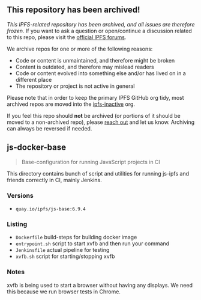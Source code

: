 ## This repository has been archived!
*This IPFS-related repository has been archived, and all issues are therefore frozen.* If you want to ask a question or open/continue a discussion related to this repo, please visit the [official IPFS forums](https://discuss.ipfs.io).

We archive repos for one or more of the following reasons:
- Code or content is unmaintained, and therefore might be broken
- Content is outdated, and therefore may mislead readers
- Code or content evolved into something else and/or has lived on in a different place
- The repository or project is not active in general

Please note that in order to keep the primary IPFS GitHub org tidy, most archived repos are moved into the [ipfs-inactive](https://github.com/ipfs-inactive) org.

If you feel this repo should **not** be archived (or portions of it should be moved to a non-archived repo), please [reach out](https://ipfs.io/help) and let us know. Archiving can always be reversed if needed.

## js-docker-base
> Base-configuration for running JavaScript projects in CI

This directory contains bunch of script and utilities for running js-ipfs and friends
correctly in CI, mainly Jenkins.

### Versions

* `quay.io/ipfs/js-base:6.9.4`

### Listing

* `Dockerfile` build-steps for building docker image
* `entrypoint.sh` script to start xvfb and then run your command
* `Jenkinsfile` actual pipeline for testing
* `xvfb.sh` script for starting/stopping xvfb

### Notes

xvfb is being used to start a browser without having any displays. We need this
because we run browser tests in Chrome.
